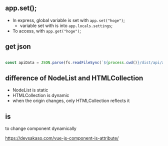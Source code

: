 ## app.set();

- In express, global variable is set with `app.set("hoge")`;
    - variable set with is into `app.locals.settings`;
- To access, with `app.get("hoge")`;

## get json

``` js

const apiData = JSON.parse(fs.readFileSync(`${process.cwd()}/dist/api/api.json`, 'utf8'));

```

## difference of NodeList and HTMLCollection

- NodeList is static
- HTMLCollection is dynamic
- when the origin changes, only HTMLCollection reflects it

## is

to change component dynamically

https://devsakaso.com/vue-js-component-is-attribute/